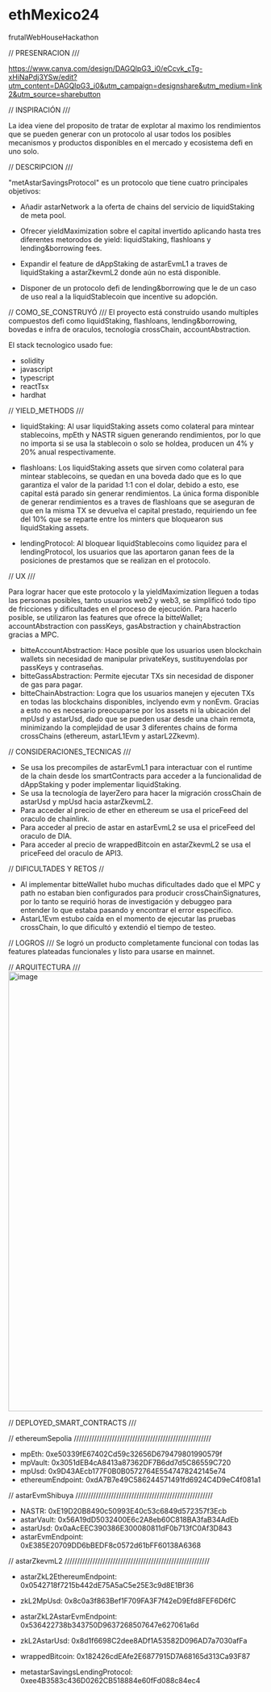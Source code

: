 # ethMexico24
frutalWebHouseHackathon

//  PRESENRACION    ///

https://www.canva.com/design/DAGQlpG3_i0/eCcvk_cTg-xHiNaPdj3YSw/edit?utm_content=DAGQlpG3_i0&utm_campaign=designshare&utm_medium=link2&utm_source=sharebutton



//  INSPIRACIÓN ///

La idea viene del proposito de tratar de explotar al maximo los rendimientos que se pueden generar con un protocolo al usar todos los posibles mecanismos y productos disponibles en el mercado y ecosistema defi en uno solo.



//  DESCRIPCION  ///

"metAstarSavingsProtocol" es un protocolo que tiene cuatro principales objetivos:
- Añadir astarNetwork a la oferta de chains del servicio de liquidStaking de meta pool.

- Ofrecer yieldMaximization sobre el capital invertido aplicando hasta tres diferentes metorodos de yield: liquidStaking, flashloans y lending&borrowing fees.

- Expandir el feature de dAppStaking de astarEvmL1 a traves de liquidStaking a astarZkevmL2 donde aún no está disponible.

- Disponer de un protocolo defi de lending&borrowing que le de un caso de uso real a la liquidStablecoin que incentive su adopción.



//  COMO_SE_CONSTRUYÓ    ///
El proyecto está construido usando multiples compuestos defi como liquidStaking, flashloans, lending&borrowing, bovedas e infra de oraculos, tecnología crossChain, accountAbstraction.

El stack tecnologico usado fue:
- solidity
- javascript
- typescript
- reactTsx
- hardhat



//  YIELD_METHODS   ///
- liquidStaking: Al usar liquidStaking assets como colateral para mintear stablecoins, mpEth y NASTR siguen generando rendimientos, por lo que no importa si se usa la stablecoin o solo se holdea, producen un 4% y 20% anual respectivamente.

- flashloans: Los liquidStaking assets que sirven como colateral para mintear stablecoins, se quedan en una boveda dado que es lo que garantiza el valor de la paridad 1:1 con el dolar, debido a esto, ese capital está parado sin generar rendimientos. La única forma disponible de generar rendimientos es a traves de flashloans que se aseguran de que en la misma TX se devuelva el capital prestado, requiriendo un fee del 10% que se reparte entre los minters que bloquearon sus liquidStaking assets.

- lendingProtocol: Al bloquear liquidStablecoins como liquidez para el lendingProtocol, los usuarios que las aportaron ganan fees de la posiciones de prestamos que se realizan en el protocolo.



//  UX  ///

Para lograr hacer que este protocolo y la yieldMaximization lleguen a todas las personas posibles, tanto usuarios web2 y web3, se simplificó todo tipo de fricciones y dificultades en el proceso de ejecución. Para hacerlo posible, se utilizaron las features que ofrece la bitteWallet; accountAbstraction con passKeys, gasAbstraction y chainAbstraction gracias a MPC.
- bitteAccountAbstraction: Hace posible que los usuarios usen blockchain wallets sin necesidad de manipular privateKeys, sustituyendolas por passKeys y contraseñas.
- bitteGassAbstraction: Permite ejecutar TXs sin necesidad de disponer de gas para pagar.
- bitteChainAbstraction: Logra que los usuarios manejen y ejecuten TXs en todas las blockchains disponibles, inclyendo evm y nonEvm. Gracias a esto no es necesario preocuparse por los assets ni la ubicación del mpUsd y astarUsd, dado que se pueden usar desde una chain remota, minimizando la complejidad de usar 3 diferentes chains de forma crossChains (ethereum, astarL1Evm y astarL2Zkevm).



//  CONSIDERACIONES_TECNICAS   ///
- Se usa los precompiles de astarEvmL1 para interactuar con el runtime de la chain desde los smartContracts para acceder a la funcionalidad de dAppStaking y poder implementar liquidStaking.
- Se usa la tecnología de layerZero para hacer la migración crossChain de astarUsd y mpUsd hacia astarZkevmL2.
- Para acceder al precio de ether en ethereum se usa el priceFeed del oraculo de chainlink.
- Para acceder al precio de astar en astarEvmL2 se usa el priceFeed del oraculo de DIA.
- Para acceder al precio de wrappedBitcoin en astarZkevmL2 se usa el priceFeed del oraculo de API3.



//  DIFICULTADES Y RETOS    //
- Al implementar bitteWallet hubo muchas dificultades dado que el MPC y path no estaban bien configurados para producir crossChainSignatures, por lo tanto se requirió horas de investigación y debuggeo para entender lo que estaba pasando y encontrar el error especifico.
- AstarL1Evm estubo caída en el momento de ejecutar las pruebas crossChain, lo que dificultó y extendió el tiempo de testeo.



//  LOGROS  ///
Se logró un producto completamente funcional con todas las features plateadas funcionales y listo para usarse en mainnet.



//  ARQUITECTURA   ///
<img width="872" alt="image" src="https://github.com/user-attachments/assets/13eba3f5-b6c2-464e-9a32-29a48a4bee66">




//  DEPLOYED_SMART_CONTRACTS   ///

//  ethereumSepolia //////////////////////////////////////////////////////
- mpEth:                            0xe50339fE67402Cd59c32656D679479801990579f
- mpVault:                          0x3051dEB4cA8413a87362DF7B6dd7d5C86559C720
- mpUsd:                            0x9D43AEcb177F0B0B0572764E5547478242145e74
- ethereumEndpoint:                 0xdA7B7e49C586244571491fd6924C4D9eC4f081a1


//  astarEvmShibuya //////////////////////////////////////////////////////
- NASTR:                            0xE19D20B8490c50993E40c53c6849d572357f3Ecb
- astarVault:                       0x56A19dD5032400E6c2A8eb60C818BA3faB34AdEb
- astarUsd:                         0x0aAcEEC390386E300080811dF0b713fC0Af3D843
- astarEvmEndpoint:                 0xE385E20709DD6bBEDF8c0572d61bFF60138A6368


//  astarZkevmL2 /////////////////////////////////////////////////////////
- astarZkL2EthereumEndpoint:        0x0542718f7215b442dE75A5aC5e25E3c9d8E1Bf36
- zkL2MpUsd:                        0x8c0a3f863Bef1F709FA3F7f42eD9Efd8FEF6D6fC

- astarZkL2AstarEvmEndpoint:        0x536422738b343750D9637268507647e627061a6d
- zkL2AstarUsd:                     0x8d1f6698C2dee8ADf1A53582D096AD7a7030afFa

- wrappedBitcoin:                   0x182426cdEAfe2E6877915D7A68165d313Ca93F87

- metastarSavingsLendingProtocol:   0xee4B3583c436D0262CB518884e60fFd088c84ec4